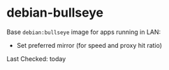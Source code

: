# debian-bullseye

Base `debian:bullseye` image for apps running in LAN:

- Set preferred mirror (for speed and proxy hit ratio)

Last Checked: today
